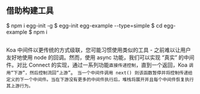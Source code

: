 ## 借助构建工具
$ npm i egg-init -g
$ egg-init egg-example --type=simple
$ cd egg-example
$ npm i

##
Koa 中间件以更传统的方式级联，您可能习惯使用类似的工具 - 之前难以让用户友好地使用 node 的回调。然而，使用 async 功能，我们可以实现 “真实” 的中间件。对比 Connect 的实现，通过一系列功能`直接传递控制`，直到一个返回，Koa `调用“下游”，然后控制流回“上游”`。
`当一个中间件调用 next() 则该函数暂停并将控制传递给定义的下一个中间件。当在下游没有更多的中间件执行后，堆栈将展开并且每个中间件恢复执行其上游行为。`
